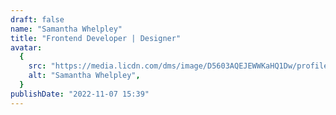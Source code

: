 ```yaml
---
draft: false
name: "Samantha Whelpley"
title: "Frontend Developer | Designer"
avatar:
  {
    src: "https://media.licdn.com/dms/image/D5603AQEJEWWKaHQ1Dw/profile-displayphoto-shrink_800_800/0/1691529564721?e=1703116800&v=beta&t=ysbPGxiBefrWxYet16iwZRq710aswm0cwIOx71AM-kU",
    alt: "Samantha Whelpley",
  }
publishDate: "2022-11-07 15:39"
---
```

